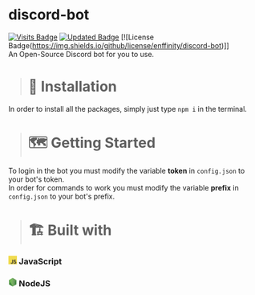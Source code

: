 # discord-bot
[![Visits Badge](https://badges.pufler.dev/visits/enffinity/discord-bot)](https://badges.pufler.dev) 
[![Updated Badge](https://badges.pufler.dev/updated/enffinity/discord-bot)](https://badges.pufler.dev) 
[![License Badge(https://img.shields.io/github/license/enffinity/discord-bot)]]<br>
An Open-Source Discord bot for you to use.

> # 💾 Installation
In order to install all the packages, simply just type `npm i` in the terminal.

> # 🗺️ Getting Started
To login in the bot you must modify the variable **token** in `config.json` to your bot's token. <br>
In order for commands to work you must modify the variable **prefix** in `config.json` to your bot's prefix.

> # 🏗️ Built with
### <img src="https://raw.githubusercontent.com/github/explore/80688e429a7d4ef2fca1e82350fe8e3517d3494d/topics/javascript/javascript.png" width="17"> JavaScript <br>
### <img src="https://raw.githubusercontent.com/github/explore/80688e429a7d4ef2fca1e82350fe8e3517d3494d/topics/nodejs/nodejs.png" width="17"> NodeJS <br>

